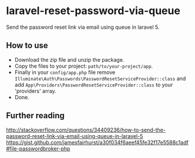 # laravel-reset-password-via-queue
Send the password reset link via email using queue in laravel 5.

## How to use
- Download the zip file and unzip the package.
- Copy the files to your project: `path/to/your-project/app`.
- Finally in your `config/app.php` file remove `Illuminate\Auth\Passwords\PasswordResetServiceProvider::class` and add `App\Providers\PasswordResetServiceProvider::class` to your 'providers' array.
- Done.

## Further reading
http://stackoverflow.com/questions/34409236/how-to-send-the-password-reset-link-via-email-using-queue-in-laravel-5
https://gist.github.com/jamesfairhurst/a30f034f6aeef45fe32f17e5588c1adf#file-passwordbroker-php
